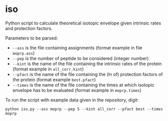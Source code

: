 # iso

Python script to calculate theoretical isotopic envelope given intrinsic rates and protection factors.

Parameters to be parsed:
* `--ass` is the file containing assignments (format example in file `moprp.ass`)
* `--pep` is the number of peptide to be considered (integer number)
* `--kint` is the name of the file containing the intrinsic rates of the protein (format example in `all_corr.kint`)
* `--pfact` is the name of the file containing the (ln of) protection factors of the protein (format example `best.pfact`)
* `--times` is the name of the file containing the times at which isotopic envelope has to be evaluated (format example in `moprp.times`)

To run the script with example data given in the repository, digit: 

`python iso.py --ass moprp --pep 5 --kint all_corr --pfact best --times moprp`

